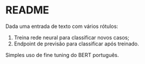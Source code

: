 # README

Dada uma entrada de texto com vários rótulos:

1. Treina rede neural para classificar novos casos;
2. Endpoint de previsão para classificar após treinado.

Simples uso de fine tuning do BERT português.
